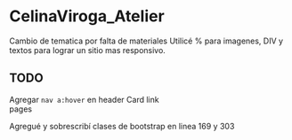 # CelinaViroga_Atelier

Cambio de tematica por falta de materiales
Utilicé % para imagenes, DIV y textos para lograr un sitio mas responsivo.

## TODO

Agregar <code>nav a:hover</code> en header
Card link <code> <a> </code> pages

Agregué y sobrescribí clases de bootstrap en linea 169 y 303
